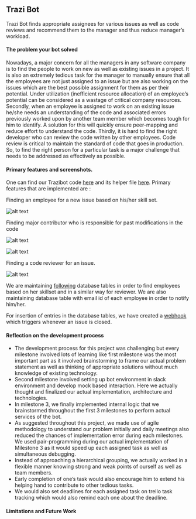 ## Trazi Bot

Trazi Bot finds appropriate assignees for various issues as well as code reviews and recommend them to the manager and thus reduce manager’s workload.

#### The problem your bot solved

Nowadays, a major concern for all the managers in any software company is to find the people to work on new as well as existing issues in a project. It is also an extremely tedious task for the manager to manually ensure that all the employees are not just assigned to an issue but are also working on the issues which are the best possible assignment for them as per their potential. Under utilization (inefficient resource allocation) of an employee’s potential can be considered as a wastage of critical company resources.
Secondly, when an employee is assigned to work on an existing issue he/she needs an understanding of the code and associated errors previously worked upon by another team member which becomes tough for him to identify. A solution for this will quickly ensure peer-mapping and reduce effort to understand the code.
Thirdly, it is hard to find the right developer who can review the code written by other employees. Code review is critical to maintain the standard of code that goes in production. So, to find the right person for a particular task is a major challenge that needs to be addressed as effectively as possible.

#### Primary features and screenshots.

One can find our Trazibot code [here](https://github.ncsu.edu/sbshete/CSC-510-Project/blob/milestone-report/js/traziBot.js) and its helper file [here](https://github.ncsu.edu/sbshete/CSC-510-Project/blob/milestone-report/js/helper.js). Primary features that are implemented are : 

Finding an employee for a new issue based on his/her skill set. 

![alt text](https://github.ncsu.edu/sbshete/CSC-510-Project/blob/milestone-deploy/images/Screen%20Shot%202017-11-28%20at%2010.51.14%20PM.png)
 
Finding major contributor who is responsible for past modifications in the code

![alt text](https://github.ncsu.edu/sbshete/CSC-510-Project/blob/milestone-deploy/images/Screen%20Shot%202017-11-28%20at%2010.56.18%20PM.png)

![alt text](https://github.ncsu.edu/sbshete/CSC-510-Project/blob/milestone-deploy/images/Screen%20Shot%202017-11-28%20at%2010.56.34%20PM.png)
  
Finding a code reviewer for an issue. 

![alt text](https://github.ncsu.edu/sbshete/CSC-510-Project/blob/milestone-deploy/images/Screen%20Shot%202017-11-28%20at%2010.58.41%20PM.png)
 
We are maintaining [following](https://github.ncsu.edu/sbshete/CSC-510-Project/blob/milestone3/database/database.md) database tables in order to find employees based on her skillset and in a similar way for reviewer. We are also maintaining database table with email id of each employee in order to notify him/her.

For insertion of entries in the database tables, we have created a [webhook](https://github.ncsu.edu/sbshete/CSC-510-Project/blob/milestone-report/js/server.js) which triggers whenever an issue is closed.


#### Reflection on the development process

* The development process for this project was challenging but every milestone involved lots of learning like first milestone was the most important part as it involved brainstorming to frame our actual problem statement as well as thinking of appropriate solutions without much knowledge of existing technology. 
* Second milestone involved setting up bot environment in slack environment and develop mock based interaction. Here we actually thought and finalized our actual implementation, architecture and technologies. 
* In milestone 3, we finally implemented internal logic that we brainstormed throughout the first 3 milestones to perform actual services of the bot. 
* As suggested throughout this project, we made use of agile methodology to understand our problem initially and daily meetings also reduced the chances of implementation error during each milestones. We used pair-programming during our actual implementation of Milestone 3 as it would speed up each assigned task as well as simultaneous debugging. 
* Instead of approaching a hierarchical grouping, we actually worked in a flexible manner knowing strong and weak points of ourself as well as team members. 
* Early completion of one’s task would also encourage him to extend his helping hand to contribute to other tedious tasks.
* We would also set deadlines for each assigned task on trello task tracking which would also remind each one about the deadline. 

#### Limitations and Future Work





